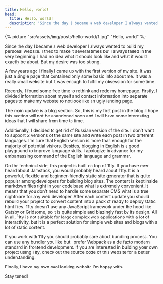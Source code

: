 ```yaml
---
title: Hello, world!
head:
  title: Hello, world!
  description: 'Since the day I became a web developer I always wanted to build my personal website. I tried to make it several times but I always failed in the very beginning: I had no idea what it should look like and what it would exactly be about. But my desire was too strong.'
---
```


{% picture "src/assets/img/posts/hello-world/1.jpg", "Hello, world" %}

Since the day I became a web developer I always wanted to build my personal website. I tried to make it several times but I always failed in the very beginning: I had no idea what it should look like and what it would exactly be about. But my desire was too strong.

A few years ago I finally I came up with the first version of my site. It was just a single page that contained only some basic info about me. It was a really small website but it was enough to fulfil my obsession for some time.

Recently, I found some free time to rethink and redo my homepage. Firstly, I divided information about myself and contact information into separate pages to make my website to not look like an ugly landing page.

The main update is a blog section. So, this is my first post in the blog. I hope this section will not be abandoned soon and I will have some interesting ideas that I will share from time to time.

Additionally, I decided to get rid of Russian version of the site. I don’t want to support 2 versions of the same site and write each post in two different languages. I’m sure that English version is more than enough for the majority of potential visitors. Besides, blogging in English is a good playground to improve language skills. I apologize in advance for my embarrassing command of the English language and grammar.

On the technical side, this project is built on top of 11ty. If you have ever heard about Jamstack, you would probably heard about 11ty. It is a powerful, flexible and beginner-friendly static site generator that is quite popular among developers for building blog sites. The content is kept inside markdown files right in your code base what is extremely convenient. It means that you don’t need to handle some separate CMS what is a true nightmare for any web developer. After each content update you should rebuild your project to convert content into a pack of ready to deploy static html files. 11ty doesn’t use any JavaScript framework under the hood like Gatsby or Gridsome, so it is quite simple and blazingly fast by its design. All in all, 11ty is not suitable for large complex web applications with a lot of interactivity, but it is a perfect solution for simple web sites and blogs with a lot of static content.

If you work with 11ty you should probably care about bundling process. You can use any bundler you like but I prefer Webpack as a de facto modern standard in frontend development. If you are interested in building your own project using 11ty, check out the source code of this website for a better understanding.

Finally, I have my own cool looking website I’m happy with.

Stay tuned!
